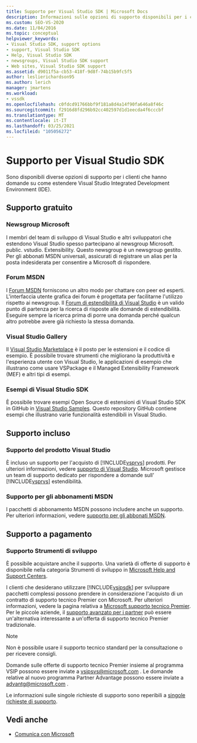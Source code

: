 ```yaml
---
title: Supporto per Visual Studio SDK | Microsoft Docs
description: Informazioni sulle opzioni di supporto disponibili per i clienti su come estendere l'IDE di Visual Studio.
ms.custom: SEO-VS-2020
ms.date: 11/04/2016
ms.topic: conceptual
helpviewer_keywords:
- Visual Studio SDK, support options
- support, Visual Studio SDK
- Help, Visual Studio SDK
- newsgroups, Visual Studio SDK support
- Web sites, Visual Studio SDK support
ms.assetid: d9011f5a-cb53-418f-9d8f-74b15b9fc5f5
author: leslierichardson95
ms.author: lerich
manager: jmartens
ms.workload:
- vssdk
ms.openlocfilehash: c0fdcd91766bbf9f181a8d4a14f90fa646a8f46c
ms.sourcegitcommit: f2916d8fd296b92cc402597d1d1eecda4f6cccbf
ms.translationtype: MT
ms.contentlocale: it-IT
ms.lasthandoff: 03/25/2021
ms.locfileid: "105056272"
---
```

# <a name="support-for-the-visual-studio-sdk"></a>Supporto per Visual Studio SDK
Sono disponibili diverse opzioni di supporto per i clienti che hanno domande su come estendere Visual Studio Integrated Development Environment (IDE).

## <a name="free-support"></a>Supporto gratuito

### <a name="microsoft-newsgroups"></a>Newsgroup Microsoft
 I membri del team di sviluppo di Visual Studio e altri sviluppatori che estendono Visual Studio spesso partecipano al newsgroup Microsoft. public. vstudio. Extensibility. Questo newsgroup è un newsgroup gestito. Per gli abbonati MSDN universali, assicurati di registrare un alias per la posta indesiderata per consentire a Microsoft di rispondere.

### <a name="msdn-forums"></a>Forum MSDN
 I [Forum MSDN](https://social.msdn.microsoft.com/Forums/en-US/home) forniscono un altro modo per chattare con peer ed esperti. L'interfaccia utente grafica dei forum è progettata per facilitarne l'utilizzo rispetto ai newsgroup. Il [Forum di estendibilità di Visual Studio](/azure/devops/integrate/index?view=azure-devops&viewFallbackFrom=vsts&preserve-view=true) è un valido punto di partenza per la ricerca di risposte alle domande di estendibilità. Eseguire sempre la ricerca prima di porre una domanda perché qualcun altro potrebbe avere già richiesto la stessa domanda.

### <a name="visual-studio-gallery"></a>Visual Studio Gallery
 Il [Visual Studio Marketplace](https://marketplace.visualstudio.com/) è il posto per le estensioni e il codice di esempio. È possibile trovare strumenti che migliorano la produttività e l'esperienza utente con Visual Studio, le applicazioni di esempio che illustrano come usare VSPackage e il Managed Extensibility Framework (MEF) e altri tipi di esempi.

### <a name="visual-studio-sdk-samples"></a>Esempi di Visual Studio SDK

È possibile trovare esempi Open Source di estensioni di Visual Studio SDK in GitHub in [Visual Studio Samples](https://github.com/Microsoft/VSSDK-Extensibility-Samples). Questo repository GitHub contiene esempi che illustrano varie funzionalità estendibili in Visual Studio.

## <a name="included-support"></a>Supporto incluso

### <a name="visual-studio-product-support"></a>Supporto del prodotto Visual Studio
 È incluso un supporto per l'acquisto di [!INCLUDE[vsprvs](../code-quality/includes/vsprvs_md.md)] prodotti. Per ulteriori informazioni, vedere [supporto di Visual Studio](https://msdn.microsoft.com/vstudio/cc136615.aspx). Microsoft gestisce un team di supporto dedicato per rispondere a domande sull' [!INCLUDE[vsprvs](../code-quality/includes/vsprvs_md.md)] estendibilità.

### <a name="msdn-subscription-support"></a>Supporto per gli abbonamenti MSDN
 I pacchetti di abbonamento MSDN possono includere anche un supporto. Per ulteriori informazioni, vedere [supporto per gli abbonati MSDN](https://msdn.microsoft.com/subscriptions/aa718661.aspx).

## <a name="paid-support"></a>Supporto a pagamento

### <a name="developer-tools-support"></a>Supporto Strumenti di sviluppo

È possibile acquistare anche il supporto. Una varietà di offerte di supporto è disponibile nella categoria Strumenti di sviluppo in [Microsoft Help and Support Centers](https://support.microsoft.com/supportforbusiness/productselection?fltadd=sps-business-1&sapId=4fd4947b-15ea-ce01-080f-97f2ca3c76e8).

I clienti che desiderano utilizzare [!INCLUDE[vsipsdk](../extensibility/includes/vsipsdk_md.md)] per sviluppare pacchetti complessi possono prendere in considerazione l'acquisto di un contratto di supporto tecnico Premier con Microsoft. Per ulteriori informazioni, vedere la pagina relativa a [Microsoft supporto tecnico Premier](https://support.microsoft.com/premier). Per le piccole aziende, il [supporto avanzato per i partner](https://partner.microsoft.com/support/advanced-cloud-support) può essere un'alternativa interessante a un'offerta di supporto tecnico Premier tradizionale.

> [!NOTE]
> Non è possibile usare il supporto tecnico standard per la consultazione o per ricevere consigli.

Domande sulle offerte di supporto tecnico Premier insieme al programma VSIP possono essere inviate a [vsipsvs@microsoft.com](mailto:vsipsvs@microsoft.com) . Le domande relative al nuovo programma Partner Advantage possono essere inviate a [advantg@microsoft.com](mailto:advantg@microsoft.com) .

Le informazioni sulle singole richieste di supporto sono reperibili a [singole richieste di supporto](https://support.microsoft.com/supportforbusiness/productselection).

## <a name="see-also"></a>Vedi anche

- [Comunica con Microsoft](../ide/feedback-options.md)
